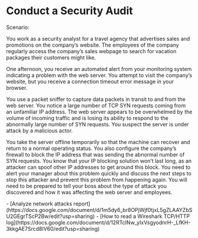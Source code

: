 # Conduct a Security Audit
<p>Scenario:</p>
<p> You work as a security analyst for a travel agency that advertises sales and promotions on the company’s website. The employees of the company regularly access the company’s sales webpage to search for vacation packages their customers might like. 

One afternoon, you receive an automated alert from your monitoring system indicating a problem with the web server. You attempt to visit the company’s website, but you receive a connection timeout error message in your browser.

You use a packet sniffer to capture data packets in transit to and from the web server. You notice a large number of TCP SYN requests coming from an unfamiliar IP address. The web server appears to be overwhelmed by the volume of incoming traffic and is losing its ability to respond to the abnormally large number of SYN requests. You suspect the server is under attack by a malicious actor. 

You take the server offline temporarily so that the machine can recover and return to a normal operating status. You also configure the company’s firewall to block the IP address that was sending the abnormal number of SYN requests. You know that your IP blocking solution won’t last long, as an attacker can spoof other IP addresses to get around this block. You need to alert your manager about this problem quickly and discuss the next steps to stop this attacker and prevent this problem from happening again. You will need to be prepared to tell your boss about the type of attack you discovered and how it was affecting the web server and employees.

</p>
- [Analyze network attacks report](https://docs.google.com/document/d/1m5dy6_br8OPjWjf0tjxL5gZLAAYZbSU2GEgrTScP2Bw/edit?usp=sharing)
- [How to read a Wireshark TCP/HTTP log](https://docs.google.com/document/d/12RTcINw_yIxVsgyodnrH-_LfKH-3kkgAE7Srcd8lV60/edit?usp=sharing)
  

